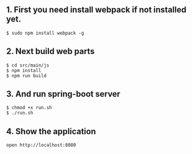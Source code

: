 ## 1. First you need install webpack if not installed yet.

```
$ sudo npm install webpack -g
```

## 2. Next build web parts

```
$ cd src/main/js
$ npm install
$ npm run build
```

## 3. And run spring-boot server

```
$ chmod +x run.sh
$ ./run.sh
```

## 4. Show the application

```
open http://localhost:8080
```